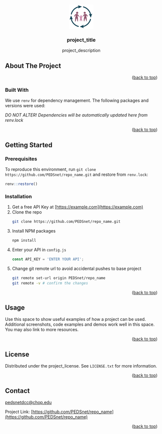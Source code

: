 <!-- Improved compatibility of back to top link: See: https://github.com/othneildrew/Best-README-Template/pull/73 -->
<a id="readme-top"></a>

<!-- PROJECT LOGO -->
<br />
<div align="center">
  <a href="https://github.com/PEDSnet/repo_name">
    <img src="images/logo.png" alt="Logo" height="80px" width="80px">
  </a>

<h3 align="center">project_title</h3>

  <p align="center">
    project_description
    <br />
    <!-- Uncomment and edit below for a documentation hyperlink. -->
    <!-- <a href="https://github.com/PEDSnet/repo_name"><strong>Explore the docs »</strong></a> -->
    <!-- <br /> -->
  </p>
</div>

<!-- ABOUT THE PROJECT -->
## About The Project

<!-- Uncomment line below  -->
<!-- [![Product Name Screen Shot][product-screenshot]](https://example.com) -->

<p align="right">(<a href="#readme-top">back to top</a>)</p>

### Built With

We use `renv` for dependency management. The following packages and versions were used:

<!-- DEPENDENCIES_START -->
*DO NOT ALTER! Dependencies will be automatically updated here from renv.lock*
<!-- DEPENDENCIES_END -->

<p align="right">(<a href="#readme-top">back to top</a>)</p>

<!-- GETTING STARTED -->
## Getting Started



### Prerequisites


To reproduce this environment, run `git clone https://github.com/PEDSnet/repo_name.git` and restore from `renv.lock`:

```R
renv::restore()
```

### Installation

1. Get a free API Key at [https://example.com](https://example.com)
2. Clone the repo
   ```sh
   git clone https://github.com/PEDSnet/repo_name.git
   ```
3. Install NPM packages
   ```sh
   npm install
   ```
4. Enter your API in `config.js`
   ```js
   const API_KEY = 'ENTER YOUR API';
   ```
5. Change git remote url to avoid accidental pushes to base project
   ```sh
   git remote set-url origin PEDSnet/repo_name
   git remote -v # confirm the changes
   ```

<p align="right">(<a href="#readme-top">back to top</a>)</p>



<!-- USAGE EXAMPLES -->
## Usage

Use this space to show useful examples of how a project can be used. Additional screenshots, code examples and demos work well in this space. You may also link to more resources.

<!-- _For more examples, please refer to the [Documentation](https://example.com)_ -->

<p align="right">(<a href="#readme-top">back to top</a>)</p>

<!-- LICENSE -->
## License

Distributed under the project_license. See `LICENSE.txt` for more information.

<p align="right">(<a href="#readme-top">back to top</a>)</p>



<!-- CONTACT -->
## Contact

pedsnetdcc@chop.edu

Project Link: [https://github.com/PEDSnet/repo_name](https://github.com/PEDSnet/repo_name)

<p align="right">(<a href="#readme-top">back to top</a>)</p>


<!-- MARKDOWN LINKS & IMAGES -->
<!-- https://www.markdownguide.org/basic-syntax/#reference-style-links -->
[issues-shield]: https://img.shields.io/github/issues/PEDSnet/repo_name.svg?style=for-the-badge
[issues-url]: https://github.com/PEDSnet/repo_name/issues
[license-shield]: https://img.shields.io/github/license/PEDSnet/repo_name.svg?style=for-the-badge
[license-url]: https://github.com/PEDSnet/repo_name/blob/master/LICENSE.txt
[product-screenshot]: images/screenshot.png
